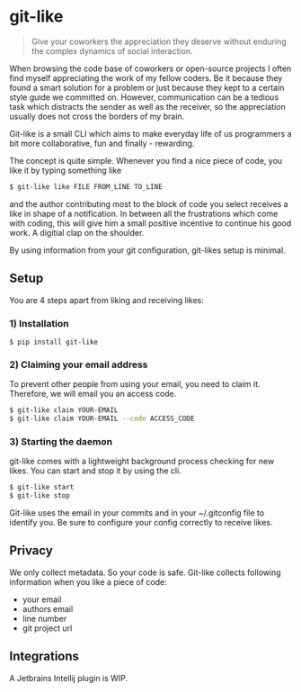 # git-like

> Give your coworkers the appreciation they deserve without enduring the complex dynamics of social interaction.

When browsing the code base of coworkers or open-source projects I often find myself appreciating the work of my fellow coders.
Be it because they found a smart solution for a problem or just because they kept to a certain style guide we committed on.
However, communication can be a tedious task which distracts the sender as well as the receiver, so the appreciation usually does not cross the borders of my brain.

Git-like is a small CLI which aims to make everyday life of us programmers a bit more collaborative, fun and finally - rewarding. 

The concept is quite simple. Whenever you find a nice piece of code, you like it by typing something like

``` bash
$ git-like like FILE FROM_LINE TO_LINE
```

and the author contributing most to the block of code you select receives a like in shape of a notification.
In between all the frustrations which come with coding, this will give him a small positive incentive to continue his good work.
A digitial clap on the shoulder.

By using information from your git configuration, git-likes setup is minimal.

## Setup
You are 4 steps apart from liking and receiving likes:

### 1) Installation
```
$ pip install git-like
```

### 2) Claiming your email address
To prevent other people from using your email, you need to claim it.
Therefore, we will email you an access code.

```bash
$ git-like claim YOUR-EMAIL
$ git-like claim YOUR-EMAIL --code ACCESS_CODE
```

### 3) Starting the daemon
git-like comes with a lightweight background process checking for new likes. You can start and stop it by using the cli.

```bash
$ git-like start
$ git-like stop
```

Git-like uses the email in your commits and in your ~/.gitconfig file to identify you. Be sure to configure your config correctly to receive likes.

## Privacy
We only collect metadata. So your code is safe.
Git-like collects following information when you like a piece of code:
- your email
- authors email
- line number
- git project url

## Integrations
A Jetbrains Intellij plugin is WIP.

